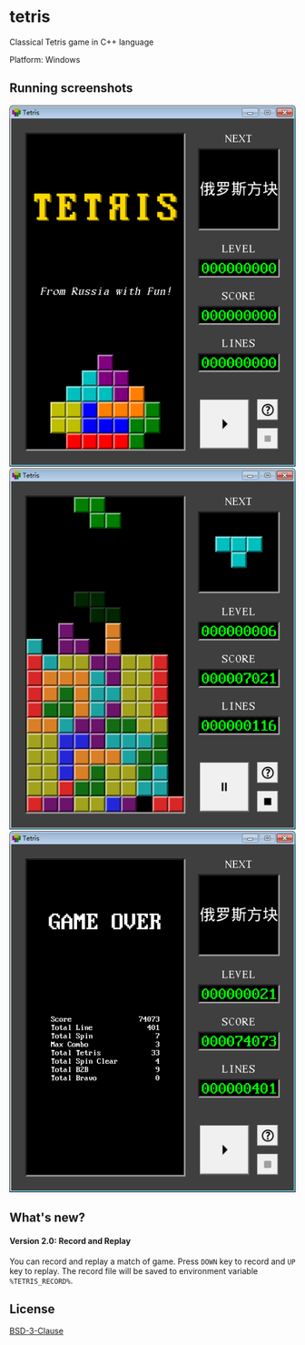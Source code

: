# tetris

Classical Tetris game in C++ language

Platform: Windows

## Running screenshots

![Welcome](https://github.com/Matheritasiv/tetris/raw/main/screenshots/welcome.png)
![Game](https://github.com/Matheritasiv/tetris/raw/main/screenshots/game.png)
![Game Over](https://github.com/Matheritasiv/tetris/raw/main/screenshots/game_over.png)

## What's new?

#### Version 2.0: Record and Replay

You can record and replay a match of game. Press `DOWN` key to record and `UP` key to replay. The record file will be saved to environment variable `%TETRIS_RECORD%`.

## License

[BSD-3-Clause](https://opensource.org/licenses/BSD-3-Clause)
